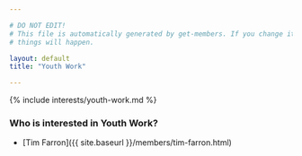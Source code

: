 ```yaml
---

# DO NOT EDIT!
# This file is automatically generated by get-members. If you change it, bad
# things will happen.

layout: default
title: "Youth Work"

---
```


{% include interests/youth-work.md %}

### Who is interested in Youth Work?


* [Tim Farron]({{ site.baseurl }}/members/tim-farron.html)
